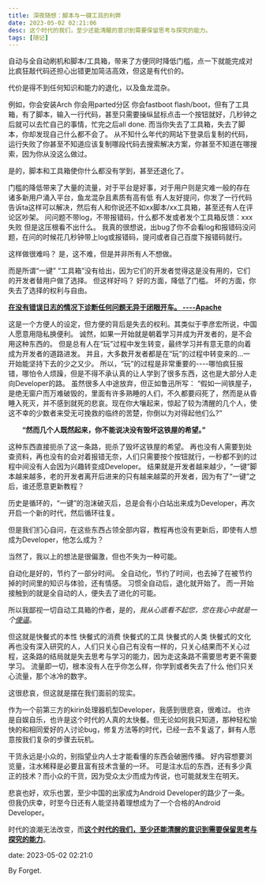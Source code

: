 ```yaml
---
title: 深夜随想：脚本与一键工具的利弊
date: 2023-05-02 02:21:06
desc: 这个时代的我们，至少还能清醒的意识到需要保留思考与探究的能力。
tags: [随记]
---
```


自动与全自动刷机和脚本/工具箱，带来了方便同时降低门槛，点一下就能完成对比疯狂敲代码还担心出错更加简洁高效，但这是有代价的。



代价是得不到任何知识和能力的退化，以及鱼龙混杂。



例如，你会安装Arch 你会用parted分区 你会fastboot flash/boot，但有了工具箱，有了脚本，输入一行代码，甚至只需要操纵鼠标点击一个按钮就好，几秒钟之后就可以去忙自己的事情，忙完之后all done.
而当你失去了工具箱，失去了脚本，你却发现自己什么都不会了。
从不知什么年代的网站下登录后复制的代码，运行失败了你甚至不知道应该复制哪段代码去搜索解决方案，你甚至不知道在哪搜索，因为你从没这么做过。

是的，脚本和工具箱使你什么都没有学到，甚至还退化了。

门槛的降低带来了大量的流量，对于平台是好事，对于用户则是灾难一般的存在
诸多新用户涌入平台，鱼龙混杂且素质有高有低
有人友好提问，你发了一行代码告诉ta这样可以解决，然后有人和你说还不如xx脚本/xx工具箱，甚至还有人在评论区吵架。
问问题不带log，不带报错码，什么都不发或者发个工具箱反馈：xxx失败
但是这压根看不出什么。
我真的很想说，出bug了你不会看log和报错码没问题，在问的时候花几秒钟带上log或报错码，提问或者自己百度下报错码就行。

这样做很难吗？
是，这不难，但是并非所有人不想做。

而是所谓“一键” “工具箱”没有给出，因为它们的开发者觉得这是没有用的，它们的开发者替用户做了选择。
但这样好吗？
好的方面，降低了门槛。
坏的方面，你失去了选择的权利与自由。



**<u>在没有错误日志的情况下诊断任何问题无异于闭眼开车。
----Apache</u>**



这是一个方便人的设定，但方便的背后是失去的权利。其类似于李彦宏所说，中国人愿意用隐私换便利。
诚然，如果一开始就是朝着学习并成为开发者的，是不会用这种东西的。
但是总有人在“玩”过程中发生转变，最终学习并有意无意的向着成为开发者的道路进发。
并且，大多数开发者都是在“玩”的过程中转变来的...一开始能坚持下去的少之又少。
所以，“玩”的过程是非常重要的----哪怕疯狂报错，哪怕令人烦躁，但是不得不承认真的让人学到了很多东西，这也是大部分人走向Developer的路。
虽然很多人中途放弃，但正如鲁迅所写：
“假如一间铁屋子，是绝无窗户而万难破毁的，里面有许多熟睡的人们，不久都要闷死了，然而是从昏睡入死灭，并不感到就死的悲哀。现在你大嚷起来，惊起了较为清醒的几个人，使这不幸的少数者来受无可挽救的临终的苦楚，你倒以为对得起他们么?”

　　**“然而几个人既然起来，你不能说决没有毁坏这铁屋的希望。”**

这种东西直接扼杀了这一条路，扼杀了毁坏这铁屋的希望。
再也没有人需要到处查资料，再也没有的会对着报错无奈，人们只需要按个按钮就行，一秒都不到的过程中间没有人会因为兴趣转变成Developer。
结果就是开发者越来越少，“一键”脚本越来越多，老的开发者离开后进来的只有越来越菜的开发者，因为有了“一键”之后，谁还愿意更新教程？

历史是循环的，“一键”的泡沫破灭后，总是会有小白站出来成为Developer，再次开启一个新的时代，然后循环往复。

但是我们扪心自问，在这些东西占领全部内容，教程再也没有更新后，即使有人想成为Developer，他怎么成为？

当然了，我以上的想法是很偏激，但也不失为一种可能。

自动化是好的，节约了一部分时间。
全自动化，节约了时间，也去掉了在被节约掉的时间里的知识与体验，还有情感。
习惯全自动后，退化就开始了。
而一开始接触到的就是全自动的人，便失去了进化的可能。

所以我鄙视一切自动工具箱的作者，是的，*我从心底看不起您，您在我心中就是一个<u>傻逼</u>*。



但这就是快餐式的本性
快餐式的消费
快餐式的工具
快餐式的人类
快餐式的文化
再也没有深入研究的人，人们只关心自己有没有一样的，只关心结果而不关心过程，这条路的结局就是失去思考与学习的能力，因为走这条路不需要思考更不需要学习。
流量即一切，根本没有人在乎你怎么样，你学到或者失去了什么
他们只关心流量，那个冰冷的数字。

这很悲哀，但这就是摆在我们面前的现实。



作为一个前第三方的kirin处理器机型Developer，我感到很悲哀，很难过。
也许是自娱自乐，也许是这个时代的人真的太快餐。但无论如何我只知道，那种轻松愉快的和相同爱好的人讨论bug，修复方法等的时代，已经一去不复返了，鲜有人愿意按我们复杂的步骤去玩机。

干货永远是小众的，别指望业内人士才能看懂的东西会破圈传播。
好内容想要浏览量，注水稀释是必要且富有技术含量的一环。
可是注水后的东西，还有多少真正的技术？而小众的干货，因为受众太少而成为传说，也可能就发生在明天。

悲哀也好，欢乐也罢，至少中国的出家成为Android Developer的路少了一条。
但我仍庆幸，时至今日还有人能坚持着理想成为了一个合格的Android Developer。



时代的浪潮无法改变，而<u>**这个时代的我们，至少还能清醒的意识到需要保留思考与探究的能力**</u>。



date: 2023-05-02 02:21:0

By Forget.
